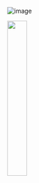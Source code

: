 ![image](https://github.com/wisdom0405/NaverBoostCourse-DataScience/assets/135789383/9b1471bc-ad1e-4349-8fc9-6e9dcd66ac26)

<img src = "https://github.com/wisdom0405/NaverBoostCourse-DataScience/assets/135789383/9b1471bc-ad1e-4349-8fc9-6e9dcd66ac26" width = "30%" height = "30%">
